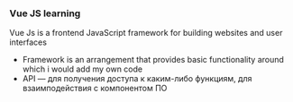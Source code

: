 ### Vue JS learning
Vue Js is a frontend JavaScript framework for building websites and user interfaces

* Framework is an arrangement that provides basic functionality around which i would add my own code
* API — для получения доступа к каким-либо функциям, для взаимподействия с компонентом ПО

